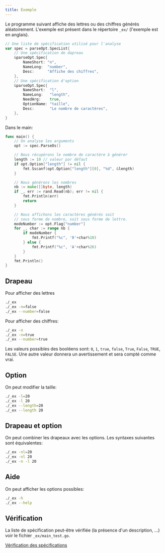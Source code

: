 ```yaml
---
title: Exemple
---
```


Le programme suivant affiche des lettres ou des chiffres générés aléatoirement. L'exemple est présent dans le répertoire `_ex/` (l'exemple est en anglais).


```go
// Une liste de spécification utilisé pour l'analyse
var spec = parseOpt.SpecList{
	// Une spécification de dapreau
	&parseOpt.Spec{
		NameShort: "n",
		NameLong:  "number",
		Desc:      "Affiche des chiffres",
	},
	// Une spécification d'option
	&parseOpt.Spec{
		NameShort:  "l",
		NameLong:   "length",
		NeedArg:    true,
		OptionName: "taille",
		Desc:       "Le nombre de caractères",
	},
}
```


Dans le main:
```go
func main() {
	// On analyse les arguments
	opt := spec.ParseOs()

	// Nous récupèrons le nombre de caractère à générer
	length := 10 // valeur par défaut
	if opt.Option["length"] != nil {
		fmt.Sscanf(opt.Option["length"][0], "%d", &length)
	}

	// Nous générons les nombres
	nb := make([]byte, length)
	if _, err := rand.Read(nb); err != nil {
		fmt.Println(err)
		return
	}

	// Nous affichons les caractères générés soit
	// sous forme de nombre, soit sous forme de lettre.
	modeNumber := opt.Flag["number"]
	for _, char := range nb {
		if modeNumber {
			fmt.Printf("%c", '0'+char%10)
		} else {
			fmt.Printf("%c", 'A'+char%26)
		}
	}
	fmt.Println()
}
```

## Drapeau
Pour afficher des lettres
```bash
./_ex
./_ex -n=false
./_ex --number=false
```

Pour afficher des chiffres:
```bash
./_ex -n
./_ex -n=true
./_ex --number=true
```

Les valeurs possibles des booléens sont: `0`, `1`, `true`, `false`, `True`, `False`, `TRUE`, `FALSE`. Une autre valeur donnera un avertissement et sera compté comme vrai.

## Option
On peut modifier la taille:
```bash
./_ex -l=20
./_ex -l 20
./_ex --length=20
./_ex --length 20
```

## Drapeau et option
On peut combiner les drapeaux avec les options. Les syntaxes suivantes sont équivalentes:
```bash
./_ex -nl=20
./_ex -nl 20
./_ex -n -l 20
```

## Aide
On peut afficher les options possibles:
```bash
./_ex -h
./_ex --help
```

## Vérification
La liste de spécification peut-être vérifiée (la présence d'un description, ...) voir le fichier `_ex/main_test.go`.

[Vérification des spécifications](./spec#vérification)
